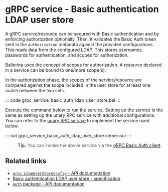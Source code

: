 # gRPC service - Basic authentication LDAP user store

A gRPC service/resource can be secured with Basic authentication and by enforcing authorization optionally. Then, it validates the Basic Auth token sent in the `Authorization` metadata against the provided configurations. This reads data from the configured LDAP. This stores usernames, passwords for authentication, and scopes for authorization.

Ballerina uses the concept of scopes for authorization. A resource declared in a service can be bound to one/more scope(s).

In the authorization phase, the scopes of the service/resource are compared against the scope included in the user store for at least one match between the two sets.

   ::: code grpc_service_basic_auth_ldap_user_store.bal :::

Execute the command below to run the service.
Setting up the service is the same as setting up the unary RPC service with additional configurations. You can refer to the [unary RPC service](/learn/by-example/grpc-service-unary/) to implement the service used below.

   ::: out grpc_service_basic_auth_ldap_user_store.server.out :::

>**Tip:** You can invoke the above service via the [gRPC Basic Auth client](/learn/by-example/grpc-client-basic-auth).

## Related links
- [`grpc:LdapUserStoreConfig` - API documentation](https://lib.ballerina.io/ballerina/grpc/latest/records/LdapUserStoreConfig)
- [Basic authentication LDAP user store - specification](/spec/grpc/#5112-service---basic-auth---ldap-user-store)
- [`auth` package - API documentation](https://lib.ballerina.io/ballerina/auth/latest/)
